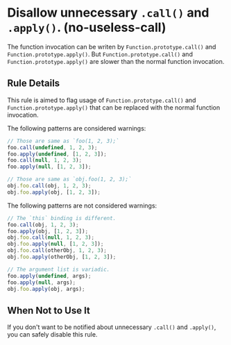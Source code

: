 # Disallow unnecessary `.call()` and `.apply()`. (no-useless-call)

The function invocation can be writen by `Function.prototype.call()` and `Function.prototype.apply()`.
But `Function.prototype.call()` and `Function.prototype.apply()` are slower than the normal function invocation.

## Rule Details

This rule is aimed to flag usage of `Function.prototype.call()` and `Function.prototype.apply()` that can be replaced with the normal function invocation.

The following patterns are considered warnings:

```js
// Those are same as `foo(1, 2, 3);`
foo.call(undefined, 1, 2, 3);
foo.apply(undefined, [1, 2, 3]);
foo.call(null, 1, 2, 3);
foo.apply(null, [1, 2, 3]);
```

```js
// Those are same as `obj.foo(1, 2, 3);`
obj.foo.call(obj, 1, 2, 3);
obj.foo.apply(obj, [1, 2, 3]);
```

The following patterns are not considered warnings:

```js
// The `this` binding is different.
foo.call(obj, 1, 2, 3);
foo.apply(obj, [1, 2, 3]);
obj.foo.call(null, 1, 2, 3);
obj.foo.apply(null, [1, 2, 3]);
obj.foo.call(otherObj, 1, 2, 3);
obj.foo.apply(otherObj, [1, 2, 3]);
```

```js
// The argument list is variadic.
foo.apply(undefined, args);
foo.apply(null, args);
obj.foo.apply(obj, args);
```

## When Not to Use It

If you don't want to be notified about unnecessary `.call()` and `.apply()`, you can safely disable this rule.
